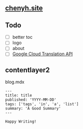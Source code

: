 ## [chenyh.site](https://chenyh.site)

## Todo

- [ ] better toc
- [ ] logo
- [ ] about
- [ ] [Google Cloud Translation API](https://cloud.google.com/translate/?hl=zh-cn)

## contentlayer2

blog.mdx

```mdx
---
title: title
published: 'YYYY-MM-DD'
tags: ['tags', 'in', 'a', 'list']
summary: 'A Good Summary'
---

Happy Writing!
```
